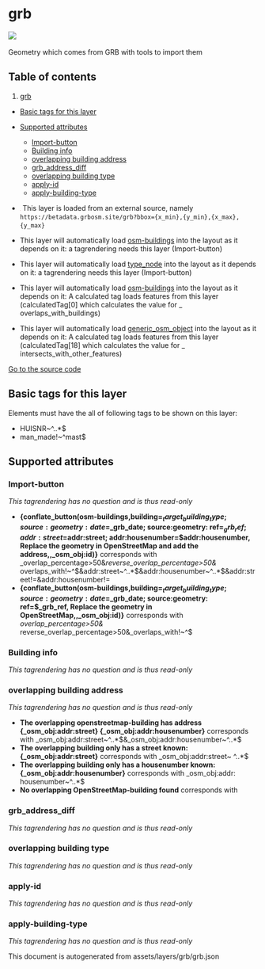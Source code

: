 grb
=====



<img src='https://mapcomplete.osm.be/./assets/themes/grb_import/housenumber_blank.svg' height="100px"> 

Geometry which comes from GRB with tools to import them

## Table of contents

1. [grb](#grb)

- [Basic tags for this layer](#basic-tags-for-this-layer)
- [Supported attributes](#supported-attributes)
    + [Import-button](#import-button)
    + [Building info](#building-info)
    + [overlapping building address](#overlapping-building-address)
    + [grb_address_diff](#grb_address_diff)
    + [overlapping building type](#overlapping-building-type)
    + [apply-id](#apply-id)
    + [apply-building-type](#apply-building-type)


- <img src='../warning.svg' height='1rem'/> This layer is loaded from an external source, namely `https://betadata.grbosm.site/grb?bbox={x_min},{y_min},{x_max},{y_max}`
- This layer will automatically load  [osm-buildings](./osm-buildings.md)  into the layout as it depends on it:  a
  tagrendering needs this layer (Import-button)
- This layer will automatically load  [type_node](./type_node.md)  into the layout as it depends on it:  a tagrendering
  needs this layer (Import-button)
- This layer will automatically load  [osm-buildings](./osm-buildings.md)  into the layout as it depends on it:  A
  calculated tag loads features from this layer (calculatedTag[0] which calculates the value for _
  overlaps_with_buildings)
- This layer will automatically load  [generic_osm_object](./generic_osm_object.md)  into the layout as it depends on
  it:  A calculated tag loads features from this layer (calculatedTag[18] which calculates the value for _
  intersects_with_other_features)

[Go to the source code](../assets/layers/grb/grb.json)



Basic tags for this layer
---------------------------



Elements must have the all of following tags to be shown on this layer:

- HUISNR~^..*$
- man_made!~^mast$

Supported attributes
----------------------

### Import-button

_This tagrendering has no question and is thus read-only_

- **{conflate_button(osm-buildings,building=$_target_building_type; source:geometry:date=$_grb_date; source:geometry:
  ref=$_grb_ref; addr:street=$addr:street; addr:housenumber=$addr:housenumber, Replace the geometry in OpenStreetMap and
  add the address,,_osm_obj:id)}** corresponds with _overlap_percentage>50&_reverse_overlap_percentage>50&_
  overlaps_with!~^$&addr:street~^..*$&addr:housenumber~^..*$&addr:street!=&addr:housenumber!=
- **{conflate_button(osm-buildings,building=$_target_building_type; source:geometry:date=$_grb_date; source:geometry:
  ref=$_grb_ref, Replace the geometry in OpenStreetMap,,_osm_obj:id)}** corresponds with _overlap_percentage>50&_
  reverse_overlap_percentage>50&_overlaps_with!~^$

### Building info

_This tagrendering has no question and is thus read-only_

### overlapping building address

_This tagrendering has no question and is thus read-only_

- **The overlapping openstreetmap-building has address {_osm_obj:addr:street} {_osm_obj:addr:housenumber}** corresponds
  with _osm_obj:addr:street~^..*$&_osm_obj:addr:housenumber~^..*$
- **The overlapping building only has a street known: {_osm_obj:addr:street}** corresponds with _osm_obj:addr:street~
  ^..*$
- **The overlapping building only has a housenumber known: {_osm_obj:addr:housenumber}** corresponds with _osm_obj:addr:
  housenumber~^..*$
- **No overlapping OpenStreetMap-building found** corresponds with

### grb_address_diff

_This tagrendering has no question and is thus read-only_

### overlapping building type

_This tagrendering has no question and is thus read-only_

### apply-id

_This tagrendering has no question and is thus read-only_

### apply-building-type

_This tagrendering has no question and is thus read-only_

This document is autogenerated from assets/layers/grb/grb.json